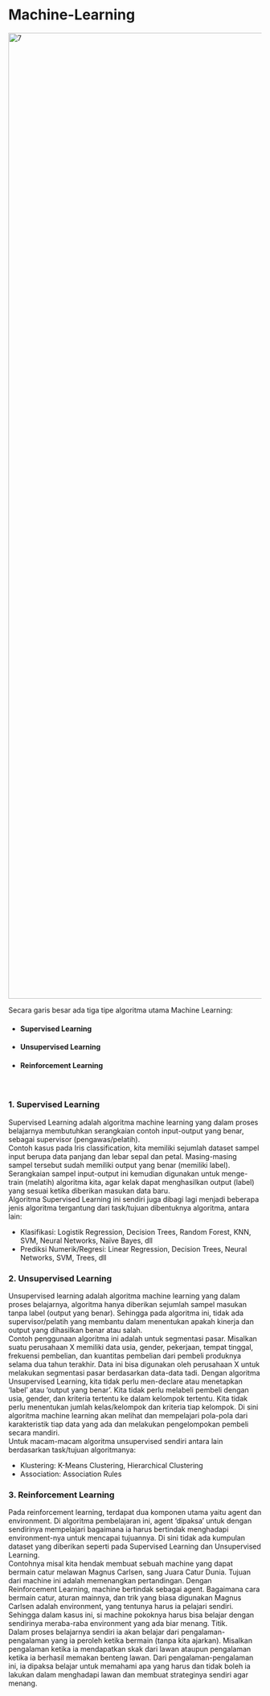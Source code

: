 # Machine-Learning

<img width="1920" alt="7" src="https://user-images.githubusercontent.com/44236850/116789295-6212f700-aad8-11eb-8f55-9d8c93f85903.png">
<p>
<p>

Secara garis besar ada tiga tipe algoritma utama Machine Learning:

- <h4>Supervised Learning<h4>
- <h4>Unsupervised Learning<h4>
- <h4>Reinforcement Learning<h4>
<br>
<h3>1. Supervised Learning</h3>
Supervised Learning adalah algoritma machine learning yang dalam proses belajarnya membutuhkan serangkaian contoh input-output yang benar, sebagai supervisor (pengawas/pelatih).<br>
Contoh kasus pada Iris classification, kita memiliki sejumlah dataset sampel input berupa data panjang dan lebar sepal dan petal. Masing-masing sampel tersebut sudah memiliki output yang benar (memiliki label). Serangkaian sampel input-output ini kemudian digunakan untuk menge-train (melatih) algoritma kita, agar kelak dapat menghasilkan output (label) yang sesuai ketika diberikan masukan data baru. <br>
Algoritma Supervised Learning ini sendiri juga dibagi lagi menjadi beberapa jenis algoritma tergantung dari task/tujuan dibentuknya algoritma, antara lain:

- Klasifikasi: Logistik Regression, Decision Trees, Random Forest, KNN, SVM, Neural Networks, Naïve Bayes, dll
- Prediksi Numerik/Regresi: Linear Regression, Decision Trees, Neural Networks, SVM, Trees, dll
<p>
<h3>2. Unsupervised Learning</h3>
Unsupervised learning adalah algoritma machine learning yang dalam proses belajarnya, algoritma hanya diberikan sejumlah sampel masukan tanpa label (output yang benar). Sehingga pada algoritma ini, tidak ada supervisor/pelatih yang membantu dalam menentukan apakah kinerja dan output yang dihasilkan benar atau salah. <br>
Contoh penggunaan algoritma ini adalah untuk segmentasi pasar. Misalkan suatu perusahaan X memiliki data usia, gender, pekerjaan, tempat tinggal, frekuensi pembelian, dan kuantitas pembelian dari pembeli produknya selama dua tahun terakhir. Data ini bisa digunakan oleh perusahaan X untuk melakukan segmentasi pasar berdasarkan data-data tadi. Dengan algoritma Unsupervised Learning, kita tidak perlu men-declare atau menetapkan ‘label’ atau ‘output yang benar’. Kita tidak perlu melabeli pembeli dengan usia, gender, dan kriteria tertentu ke dalam kelompok tertentu. Kita tidak perlu menentukan jumlah kelas/kelompok dan kriteria tiap kelompok. Di sini algoritma machine learning akan melihat dan mempelajari pola-pola dari karakteristik tiap data yang ada dan melakukan pengelompokan pembeli secara mandiri. <br>
Untuk macam-macam algoritma unsupervised sendiri antara lain berdasarkan task/tujuan algoritmanya: <br>

- Klustering: K-Means Clustering, Hierarchical Clustering
- Association: Association Rules
<p>
<h3>3. Reinforcement Learning</h3>
Pada reinforcement learning, terdapat dua komponen utama yaitu agent dan environment. Di algoritma pembelajaran ini, agent ‘dipaksa’ untuk dengan sendirinya mempelajari bagaimana ia harus bertindak menghadapi environment-nya untuk mencapai tujuannya. Di sini tidak ada kumpulan dataset yang diberikan seperti pada Supervised Learning dan Unsupervised Learning. <br>
Contohnya misal kita hendak membuat sebuah machine yang dapat bermain catur melawan Magnus Carlsen, sang Juara Catur Dunia. Tujuan dari machine ini adalah memenangkan pertandingan. Dengan Reinforcement Learning, machine bertindak sebagai agent. Bagaimana cara bermain catur, aturan mainnya, dan trik yang biasa digunakan Magnus Carlsen adalah environment, yang tentunya harus ia pelajari sendiri. Sehingga dalam kasus ini, si machine pokoknya harus bisa belajar dengan sendirinya meraba-raba environment yang ada biar menang. Titik. <br>
Dalam proses belajarnya sendiri ia akan belajar dari pengalaman-pengalaman yang ia peroleh ketika bermain (tanpa kita ajarkan). Misalkan pengalaman ketika ia mendapatkan skak dari lawan ataupun pengalaman ketika ia berhasil memakan benteng lawan. Dari pengalaman-pengalaman ini, ia dipaksa belajar untuk memahami apa yang harus dan tidak boleh ia lakukan dalam menghadapi lawan dan membuat strateginya sendiri agar menang.

